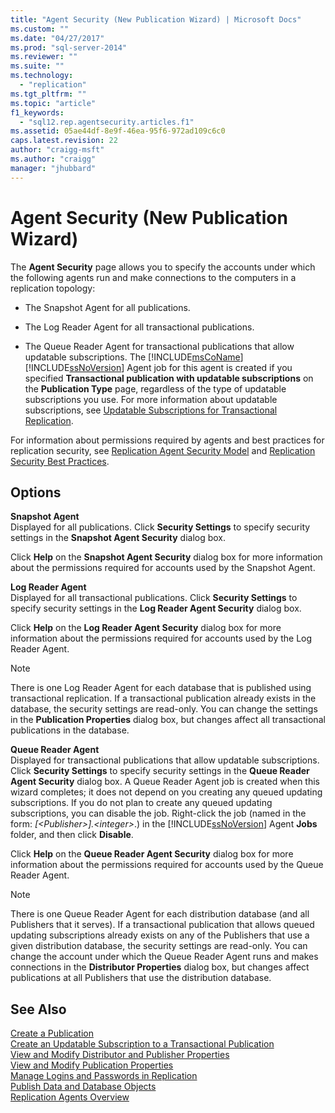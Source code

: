```yaml
---
title: "Agent Security (New Publication Wizard) | Microsoft Docs"
ms.custom: ""
ms.date: "04/27/2017"
ms.prod: "sql-server-2014"
ms.reviewer: ""
ms.suite: ""
ms.technology: 
  - "replication"
ms.tgt_pltfrm: ""
ms.topic: "article"
f1_keywords: 
  - "sql12.rep.agentsecurity.articles.f1"
ms.assetid: 05ae44df-8e9f-46ea-95f6-972ad109c6c0
caps.latest.revision: 22
author: "craigg-msft"
ms.author: "craigg"
manager: "jhubbard"
---
```

# Agent Security (New Publication Wizard)
  The **Agent Security** page allows you to specify the accounts under which the following agents run and make connections to the computers in a replication topology:  
  
-   The Snapshot Agent for all publications.  
  
-   The Log Reader Agent for all transactional publications.  
  
-   The Queue Reader Agent for transactional publications that allow updatable subscriptions. The [!INCLUDE[msCoName](../../includes/msconame-md.md)] [!INCLUDE[ssNoVersion](../../includes/ssnoversion-md.md)] Agent job for this agent is created if you specified **Transactional publication with updatable subscriptions** on the **Publication Type** page, regardless of the type of updatable subscriptions you use. For more information about updatable subscriptions, see [Updatable Subscriptions for Transactional Replication](transactional/updatable-subscriptions-for-transactional-replication.md).  
  
 For information about permissions required by agents and best practices for replication security, see [Replication Agent Security Model](security/replication-agent-security-model.md) and [Replication Security Best Practices](security/replication-security-best-practices.md).  
  
## Options  
 **Snapshot Agent**  
 Displayed for all publications. Click **Security Settings** to specify security settings in the **Snapshot Agent Security** dialog box.  
  
 Click **Help** on the **Snapshot Agent Security** dialog box for more information about the permissions required for accounts used by the Snapshot Agent.  
  
 **Log Reader Agent**  
 Displayed for all transactional publications. Click **Security Settings** to specify security settings in the **Log Reader Agent Security** dialog box.  
  
 Click **Help** on the **Log Reader Agent Security** dialog box for more information about the permissions required for accounts used by the Log Reader Agent.  
  
> [!NOTE]  
>  There is one Log Reader Agent for each database that is published using transactional replication. If a transactional publication already exists in the database, the security settings are read-only. You can change the settings in the **Publication Properties** dialog box, but changes affect all transactional publications in the database.  
  
 **Queue Reader Agent**  
 Displayed for transactional publications that allow updatable subscriptions. Click **Security Settings** to specify security settings in the **Queue Reader Agent Security** dialog box. A Queue Reader Agent job is created when this wizard completes; it does not depend on you creating any queued updating subscriptions. If you do not plan to create any queued updating subscriptions, you can disable the job. Right-click the job (named in the form: *[\<Publisher>].\<integer>*.) in the [!INCLUDE[ssNoVersion](../../includes/ssnoversion-md.md)] Agent **Jobs** folder, and then click **Disable**.  
  
 Click **Help** on the **Queue Reader Agent Security** dialog box for more information about the permissions required for accounts used by the Queue Reader Agent.  
  
> [!NOTE]  
>  There is one Queue Reader Agent for each distribution database (and all Publishers that it serves). If a transactional publication that allows queued updating subscriptions already exists on any of the Publishers that use a given distribution database, the security settings are read-only. You can change the account under which the Queue Reader Agent runs and makes connections in the **Distributor Properties** dialog box, but changes affect publications at all Publishers that use the distribution database.  
  
## See Also  
 [Create a Publication](publish/create-a-publication.md)   
 [Create an Updatable Subscription to a Transactional Publication](create-updatable-subscription-transactional-publication-transact-sql.md)   
 [View and Modify Distributor and Publisher Properties](view-and-modify-distributor-and-publisher-properties.md)   
 [View and Modify Publication Properties](publish/view-and-modify-publication-properties.md)   
 [Manage Logins and Passwords in Replication](security/manage-logins-and-passwords-in-replication.md)   
 [Publish Data and Database Objects](publish/publish-data-and-database-objects.md)   
 [Replication Agents Overview](agents/replication-agents-overview.md)  
  
  